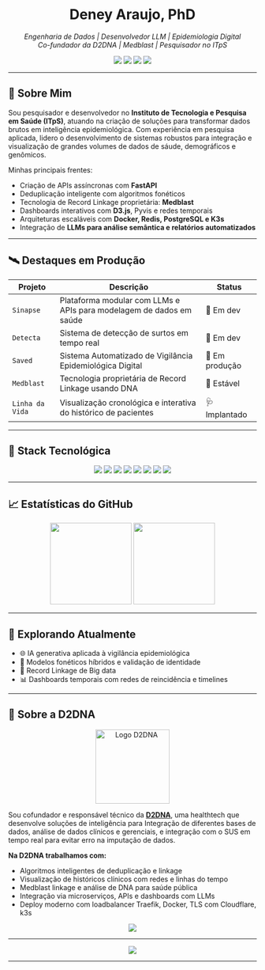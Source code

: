 
<h1 align="center">Deney Araujo, PhD</h1>

<p align="center">
  <em>Engenharia de Dados | Desenvolvedor LLM | Epidemiologia Digital</em><br>
  <em>Co-fundador da D2DNA | Medblast | Pesquisador no ITpS</em>
</p>

<p align="center">
  <img src="https://img.shields.io/badge/FastAPI-Backend-informational?style=flat-square&logo=fastapi&logoColor=white&color=0b5e59" />
  <img src="https://img.shields.io/badge/LLM-Aplicado-informational?style=flat-square&logo=openai&logoColor=white&color=7a32c2" />
  <img src="https://img.shields.io/badge/Docker-Deploy-informational?style=flat-square&logo=docker&logoColor=white&color=0db7ed" />
  <img src="https://img.shields.io/badge/PostgreSQL-DB-blue?style=flat-square&logo=postgresql&logoColor=white" />
</p>


---

## 🧬 Sobre Mim

Sou pesquisador e desenvolvedor no **Instituto de Tecnologia e Pesquisa em Saúde (ITpS)**, atuando na criação de soluções para transformar dados brutos em inteligência epidemiológica. Com experiência em pesquisa aplicada, lidero o desenvolvimento de sistemas robustos para integração e visualização de grandes volumes de dados de sáude, demográficos e genômicos.

Minhas principais frentes:

- Criação de APIs assíncronas com **FastAPI**
- Deduplicação inteligente com algoritmos fonéticos
- Tecnologia de Record Linkage proprietária: **Medblast**
- Dashboards interativos com **D3.js**, Pyvis e redes temporais
- Arquiteturas escaláveis com **Docker, Redis, PostgreSQL e K3s**
- Integração de **LLMs para análise semântica e relatórios automatizados**

---

## 🛰️ Destaques em Produção

| Projeto     | Descrição                                                                 | Status        |
|-------------|---------------------------------------------------------------------------|---------------|
| `Sinapse`   | Plataforma modular com LLMs e APIs para modelagem de dados em saúde       | 🧠 Em dev      |
| `Detecta`   | Sistema de detecção de surtos em tempo real                               | 🧠 Em dev      |
| `Saved`     | Sistema Automatizado de Vigilância Epidemiológica Digital                 | 🚀 Em produção |
| `Medblast`  | Tecnologia proprietária de Record Linkage usando DNA                      | 🧬 Estável     |
| `Linha da Vida` | Visualização cronológica e interativa do histórico de pacientes       | 🩺 Implantado  |

---

## 🧰 Stack Tecnológica

<div align="center">
  <img src="https://img.shields.io/badge/-Python-2d2d2d?style=flat-square&logo=python" />
  <img src="https://img.shields.io/badge/-FastAPI-059587?style=flat-square&logo=fastapi" />
  <img src="https://img.shields.io/badge/-Flask-C25758?style=flat-square&logo=flask" />
  <img src="https://img.shields.io/badge/-Docker-2496ed?style=flat-square&logo=docker" />
  <img src="https://img.shields.io/badge/-PostgreSQL-336791?style=flat-square&logo=postgresql" />
  <img src="https://img.shields.io/badge/-Redis-dc382d?style=flat-square&logo=redis" />
  <img src="https://img.shields.io/badge/-LLMs-2d2d2d?style=flat-square&logo=openai" />
  <img src="https://img.shields.io/badge/-Git-2d2d2d?style=flat-square&logo=git" />
</div>

---

## 📈 Estatísticas do GitHub

<p align="center">
  <img src="https://github-readme-stats.vercel.app/api?username=jdeney&show_icons=true&theme=tokyonight" height="165"/>
  <img src="https://github-readme-stats.vercel.app/api/top-langs/?username=jdeney&layout=compact&theme=tokyonight" height="165"/>
</p>

---

## 🧪 Explorando Atualmente

- 🌐 IA generativa aplicada à vigilância epidemiológica
- 🧠 Modelos fonéticos híbridos e validação de identidade
- 🧬 Record Linkage de Big data
- 📊 Dashboards temporais com redes de reincidência e timelines

---

## 🧬 Sobre a D2DNA

<p align="center">
  <img src="https://avatars.githubusercontent.com/u/156236686?s=400&u=81fb930de058bdcd7dc2af8f3c02d6ce79ab7bad&v=4" height="150" alt="Logo D2DNA"/>
</p>

Sou cofundador e responsável técnico da **[D2DNA](https://github.com/D2DNA)**, uma healthtech que desenvolve soluções de inteligência para Integração de diferentes bases de dados, análise de dados clínicos e gerenciais, e integração com o SUS em tempo real para evitar erro na imputação de dados.

**Na D2DNA trabalhamos com:**

- Algoritmos inteligentes de deduplicação e linkage
- Visualização de históricos clínicos com redes e linhas do tempo
- Medblast linkage e análise de DNA para saúde pública
- Integração via microserviços, APIs e dashboards com LLMs
- Deploy moderno com loadbalancer Traefik, Docker, TLS com Cloudflare, k3s

<p align="center">
  <a href="https://github.com/D2DNA">
    <img src="https://img.shields.io/badge/D2DNA-Org-2d2d2d?style=for-the-badge&logo=github&logoColor=white" />
  </a>
</p>


---

<p align="center">
  <a href="https://www.linkedin.com/in/deneyaraujo">
    <img src="https://img.shields.io/badge/LinkedIn-deneyaraujo-0077B5?style=for-the-badge&logo=linkedin&logoColor=white" />
  </a>
</p>

---
